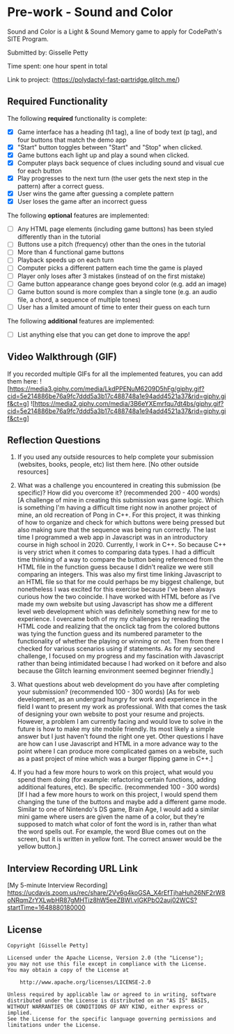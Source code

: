 # Pre-work - Sound and Color

Sound and Color is a Light & Sound Memory game to apply for CodePath's SITE Program. 

Submitted by: Gisselle Petty

Time spent: one hour spent in total

Link to project: (https://polydactyl-fast-partridge.glitch.me/)

## Required Functionality

The following **required** functionality is complete:

* [X] Game interface has a heading (h1 tag), a line of body text (p tag), and four buttons that match the demo app
* [X] "Start" button toggles between "Start" and "Stop" when clicked. 
* [X] Game buttons each light up and play a sound when clicked. 
* [X] Computer plays back sequence of clues including sound and visual cue for each button
* [X] Play progresses to the next turn (the user gets the next step in the pattern) after a correct guess. 
* [X] User wins the game after guessing a complete pattern
* [X] User loses the game after an incorrect guess

The following **optional** features are implemented:

* [ ] Any HTML page elements (including game buttons) has been styled differently than in the tutorial
* [ ] Buttons use a pitch (frequency) other than the ones in the tutorial
* [ ] More than 4 functional game buttons
* [ ] Playback speeds up on each turn
* [ ] Computer picks a different pattern each time the game is played
* [ ] Player only loses after 3 mistakes (instead of on the first mistake)
* [ ] Game button appearance change goes beyond color (e.g. add an image)
* [ ] Game button sound is more complex than a single tone (e.g. an audio file, a chord, a sequence of multiple tones)
* [ ] User has a limited amount of time to enter their guess on each turn

The following **additional** features are implemented:

- [ ] List anything else that you can get done to improve the app!

## Video Walkthrough (GIF)

If you recorded multiple GIFs for all the implemented features, you can add them here:
![https://media3.giphy.com/media/LkdPPENuM6209D5hFg/giphy.gif?cid=5e214886be76a9fc7ddd5a3b17c488748a1e94add4521a37&rid=giphy.gif&ct=g]
![https://media2.giphy.com/media/3B6eYXEmrfqu7dt4bs/giphy.gif?cid=5e214886be76a9fc7ddd5a3b17c488748a1e94add4521a37&rid=giphy.gif&ct=g]


## Reflection Questions
1. If you used any outside resources to help complete your submission (websites, books, people, etc) list them here. 
[No other outside resources]

2. What was a challenge you encountered in creating this submission (be specific)? How did you overcome it? (recommended 200 - 400 words) 
[A challenge of mine in creating this submission was game logic. Which is something I'm having a difficult time right now in another project 
of mine, an old recreation of Pong in C++. For this project, it was thinking of how to organize and check for which buttons were being pressed
but also making sure that the sequence was being run correctly. The last time I programmed a web app in Javascript was in an introductory course
in high school in 2020. Currently, I work in C++. So because C++ is very strict when it comes to comparing data types. I had a difficult time 
thinking of a way to compare the button being referenced from the HTML file in the function guess because I didn't realize we were still comparing
an integers. This was also my first time linking Javascript to an HTML file so that for me could perhaps be my biggest challenge, but nonetheless
I was excited for this exercise because I've been always curious how the two coincide. I have worked with HTML before as I've made my own website
but using Javascript has show me a different level web development which was definitely something new for me to experience. I overcame both of my 
my challenges by rereading the HTML code and realizing that the onclick tag from the colored buttons was tying the function guess and its numbered 
parameter to the functionality of whether the playing or winning or not. Then from there I checked for various scenarios using if statements. As for
my second challenge, I focused on my progress and my fascination with Javascript rather than being intimidated because I had worked on it before and
also because the Glitch learning environment seemed beginner friendly.]

3. What questions about web development do you have after completing your submission? (recommended 100 - 300 words) 
[As for web development, as an undergrad hungry for work and experience in the field I want to present my work as professional.
With that comes the task of designing your own website to post your resume and projects. However, a problem I am currently facing
and would love to solve in the future is how to make my site mobile friendly. Its most likely a simple answer but I just haven't
found the right one yet. Other questions I have are how can I use Javascript and HTML in a more advance way to the point where I can
produce more complicated games on a website, such as a past project of mine which was a burger flipping game in C++.]

4. If you had a few more hours to work on this project, what would you spend them doing (for example: refactoring certain functions, adding additional features, etc). Be specific. (recommended 100 - 300 words) 
[If I had a few more hours to work on this project, I would spend them changing the tune of the buttons and maybe add a 
different game mode. Similar to one of Nintendo's DS game, Brain Age, I would add a similar mini game where users are given the 
name of a color, but they're supposed to match what color of font the word is in, rather than what the word spells out. For example,
the word Blue comes out on the screen, but it is written in yellow font. The correct answer would be the yellow button.]



## Interview Recording URL Link

[My 5-minute Interview Recording] https://ucdavis.zoom.us/rec/share/2Vv6g4koGSA_X4rEfTjhaHuh26NF2rW8oNRqmZrYXLwbHR87gMHTiz8hW5eeZBWl.vIGKPbO2auj02WCS?startTime=1648880180000


## License

    Copyright [Gisselle Petty]

    Licensed under the Apache License, Version 2.0 (the "License");
    you may not use this file except in compliance with the License.
    You may obtain a copy of the License at

        http://www.apache.org/licenses/LICENSE-2.0

    Unless required by applicable law or agreed to in writing, software
    distributed under the License is distributed on an "AS IS" BASIS,
    WITHOUT WARRANTIES OR CONDITIONS OF ANY KIND, either express or implied.
    See the License for the specific language governing permissions and
    limitations under the License.
